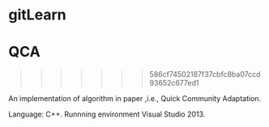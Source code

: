 # gitLearn
# QCA
>>>>>>> 586cf74502187f37cbfc8ba07ccd93652c677ed1

An implementation of algorithm in paper <Dynamic Social Community Detection and Its Applications>
,i.e., Quick Community Adaptation.

Language: C++.
Runnning environment Visual Studio 2013.
